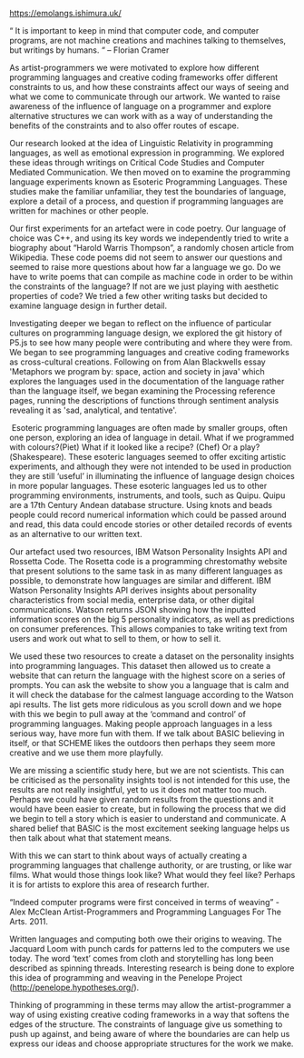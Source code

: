 https://emolangs.ishimura.uk/


“ It is important to keep in mind that computer code, and computer programs, are not machine creations and machines talking to themselves, but writings by humans. “ – Florian Cramer

As artist-programmers we were motivated to explore how different programming languages and creative coding frameworks offer different constraints to us, and how these constraints affect our ways of seeing and what we come to communicate through our artwork. We wanted to raise awareness of the influence of language on a programmer and explore alternative structures we can work with as a way of understanding the benefits of the constraints and to also offer routes of escape.

Our research looked at the idea of Linguistic Relativity in programming languages, as well as emotional expression in programming. We explored these ideas through writings on Critical Code Studies and Computer Mediated Communication. We then moved on to examine the programming language experiments known as Esoteric Programming Languages. These studies make the familiar unfamiliar, they test the boundaries of language, explore a detail of a process, and question if programming languages are written for machines or other people.

Our first experiments for an artefact were in code poetry. Our language of choice was C++, and using its key words we independently tried to write a biography about “Harold Warris Thompson”, a randomly chosen article from Wikipedia. These code poems did not seem to answer our questions and seemed to raise more questions about how far a language we go. Do we have to write poems that can compile as machine code in order to be within the constraints of the language? If not are we just playing with aesthetic properties of code? We tried a few other writing tasks but decided to examine language design in further detail.

Investigating deeper we began to reflect on the influence of particular cultures on programming language design, we explored the git history of P5.js to see how many people were contributing and where they were from. We began to see programming languages and creative coding frameworks as cross-cultural creations. Following on from Alan Blackwells essay 'Metaphors we program by: space, action and society in java' which explores the languages used in the documentation of the language rather than the language itself, we began examining the Processing reference pages, running the descriptions of functions through sentiment analysis revealing it as 'sad, analytical, and tentative'.

 Esoteric programming languages are often made by smaller groups, often one person, exploring an idea of language in detail. What if we programmed with colours?(Piet) What if it looked like a recipe? (Chef) Or a play?(Shakespeare). These esoteric languages seemed to offer exciting artistic experiments, and although they were not intended to be used in production they are still ‘useful’ in illuminating the influence of language design choices in more popular languages. These esoteric languages led us to other programming environments, instruments, and tools, such as Quipu. Quipu are a 17th Century Andean database structure. Using knots and beads people could record numerical information which could be passed around and read, this data could encode stories or other detailed records of events as an alternative to our written text. 

Our artefact used two resources, IBM Watson Personality Insights API and Rossetta Code. The Rosetta code is a programming chrestomathy website that present solutions to the same task in as many different languages as possible, to demonstrate how languages are similar and different.
IBM Watson Personality Insights API derives insights about personality characteristics from social media, enterprise data, or other digital communications. Watson returns JSON showing how the inputted information scores on the big 5 personality indicators, as well as predictions on consumer preferences. This allows companies to take writing text from users and work out what to sell to them, or how to sell it. 

We used these two resources to create a dataset on the personality insights into programming languages. This dataset then allowed us to create a website that can return the language with the highest score on a series of prompts. You can ask the website to show you a language that is calm and it will check the database for the calmest language according to the Watson api results. The list gets more ridiculous as you scroll down and we hope with this we begin to pull away at the ‘command and control’ of programming languages. Making people approach languages in a less serious way, have more fun with them. If we talk about BASIC believing in itself, or that SCHEME likes the outdoors then perhaps they seem more creative and we use them more playfully.

We are missing a scientific study here, but we are not scientists. This can be criticised as the personality insights tool is not intended for this use, the results are not really insightful, yet to us it does not matter too much. Perhaps we could have given random results from the questions and it would have been easier to create, but in following the process that we did we begin to tell a story which is easier to understand and communicate. A shared belief that BASIC is the most excitement seeking language helps us then talk about what that statement means. 

With this we can start to think about ways of actually creating a programming languages that challenge authority, or are trusting, or like war films. What would those things look like? What would they feel like? Perhaps it is for artists to explore this area of research further.

“Indeed computer programs were first conceived in terms of weaving” - Alex McClean Artist-Programmers and Programming Languages For The Arts. 2011.

Written languages and computing both owe their origins to weaving. The Jacquard Loom with punch cards for patterns led to the computers we use today. The word ‘text’ comes from cloth and storytelling has long been described as spinning threads. Interesting research is being done to explore this idea of programming and weaving in the Penelope Project (http://penelope.hypotheses.org/).
 
Thinking of programming in these terms may allow the artist-programmer a way of using existing creative coding frameworks in a way that softens the edges of the structure. The constraints of language give us something to push up against, and being aware of where the boundaries are can help us express our ideas and choose appropriate structures for the work we make.
